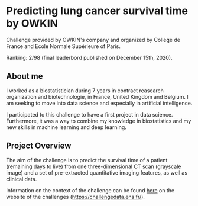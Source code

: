 # Predicting lung cancer survival time by OWKIN

Challenge provided by OWKIN's company and organized by College de France and Ecole Normale Supérieure of Paris.

Ranking: 2/98 (final leaderbord published on December 15th, 2020).

## About me
I worked as a biostatistician during 7 years in contract reasearch organization and biotechnologie, in France, United Kingdom and Belgium.
I am seeking to move into data science and especially in artificial intelligence.

I participated to this challenge to have a first project in data science. Furthermore, it was a way to combine my knowledge in biostatistics and my new skills in machine learning and deep learning.

## Project Overview

The aim of the challenge is to predict the survival time of a patient (remaining days to live) from one three-dimensional CT scan (grayscale image) and a set of pre-extracted quantitative imaging features, as well as clinical data.

Information on the context of the challenge can be found [here](https://challengedata.ens.fr/participants/challenges/33/) on the website of the challenges (https://challengedata.ens.fr/).
 
